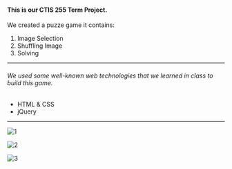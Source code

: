 #### This is our CTIS 255 Term Project.

We created a puzze game it contains:

1. Image Selection
1. Shuffling Image
1. Solving



------------

###### We used some well-known web technologies that we learned in class to build this game.
- HTML & CSS
- jQuery

------------




![1](https://user-images.githubusercontent.com/16281631/53685218-d13e0680-3d28-11e9-9fcd-751a307e92aa.png)

![2](https://user-images.githubusercontent.com/16281631/53685219-d13e0680-3d28-11e9-94e9-84497d31a107.png)


![3](https://user-images.githubusercontent.com/16281631/53685217-d0a57000-3d28-11e9-90f8-ad1cecd2b9a8.png)
